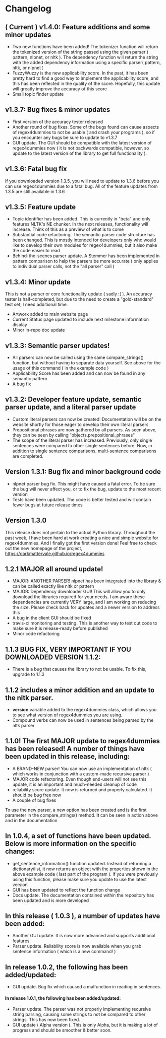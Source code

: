 # Changelog

## ( Current ) v1.4.0: Feature additions and some minor updates

- Two new functions have been added! The tokenizer function will return the tokenized version of the string passed using the given parser ( pattern, nlpnet, or nltk ). The dependency function will return the string with the added dependency information using a specific parser( pattern, nltk, or nlpnet )
- FuzzyWuzzy is the new applicability score. In the past, it has been pretty hard to find a good way to implement the applicability score, and this has been reflected in the quality of the score. Hopefully, this update will greatly improve the accuracy of this score
- Small topic finder update

## v1.3.7: Bug fixes & minor updates

- First version of the accuracy tester released
- Another round of bug fixes. Some of the bugs found can cause aspects of regex4dummies to not be usable ( and crash your programs ), so if you encounter any bugs be sure to update to v1.3.7
- GUI update. The GUI should be compatible with the latest version of regex4dummies now ( it is not backwards compatible, however, so update to the latest version of the library to get full functionality ).

## v1.3.6: Fatal bug fix

If you downloaded version 1.3.5, you will need to update to 1.3.6 before you can use regex4dummies due to a fatal bug. All of the feature updates from 1.3.5 are still available in 1.3.6

## v1.3.5: Feature update

- Topic identifier has been added. This is currently in "beta" and only features NLTK's NE chunker. In the next releases, functionality will increase. Think of this as a preview of what is to come
- Substantial code refactoring. The semantic parser code structure has been changed. This is mostly intended for developers only who would like to develop their own modules for regex4dummies, but it also make the code easier to read
- Behind-the-scenes parser update. A Stemmer has been implemented in pattern comparison to help the parsers be more accurate ( only applies to individual parser calls, not the "all parser" call )

## v1.3.4: Minor update

This is not a parser or core functionality update ( sadly :( ). An accuracy tester is half-completed, but due to the need to create a "gold-standard" test set, I need additional time.

- Artwork added to main website page
- Current Status page updated to include next milestone information display
- Minor in-repo doc update

## v1.3.3: Semantic parser updates!

- All parsers can now be called using the same compare_strings() function, but without having to separate data yourself. See above for the usage of this command ( in the example code )
- Applicability Score has been added and can now be found in any semantic pattern
- A bug fix

## v1.3.2: Developer feature update, semantic parser update, and a literal parser update

- Custom literal parsers can now be created! Documentation will be on the website shortly for those eager to develop their own literal parsers
- Prepositional phrases are now gathered by all parsers. As seen above, they can be seen by calling "objects.prepositional_phrases"
- The scope of the literal parser has increased. Previously, only single sentences were compared to other single sentences before. Now, in addition to single sentence comparisons, multi-sentence comparisons are completed.

## Version 1.3.1: Bug fix and minor background code

- nlpnet parser bug fix. This might have caused a fatal error. To be sure the bug will never affect you, or to fix the bug, update to the most recent version
- Tests have been updated. The code is better tested and will contain fewer bugs at future release times

## Version 1.3.0

This release does not pertain to the actual Python library. Throughout the past week, I have been hard at work creating a nice and simple website for regex4dummies. And I finally got the first version done! Feel free to check out the new homepage of the project, https://darkmattervale.github.io/regex4dummies

## 1.2.1 MAJOR all around update!

- MAJOR: ANOTHER PARSER! nlpnet has been integrated into the library & can be called exactly like nltk or pattern
- MAJOR: Dependency downloader GUI! This will allow you to only download the libraries required for your needs. I am aware these dependencies are currently VERY large, and I am working on reducing the size. Please check back for updates and a newer version to address this
- A bug in the client GUI should be fixed
- travis-ci monitoring and testing. This is another way to test out code to make sure it is release-ready before published
- Minor code refactoring

## 1.1.3 BUG FIX, VERY IMPORTANT IF YOU DOWNLOADED VERSION 1.1.2:

- There is a bug that causes the library to not be usable. To fix this, upgrade to 1.1.3

## 1.1.2 includes a minor addition and an update to the nltk parser.

- __version__ variable added to the regex4dummies class, which allows you to see what version of regex4dummies you are using.
- Compound verbs can now be used in sentences being parsed by the nltk parser

## 1.1.0! The first MAJOR update to regex4dummies has been released! A number of things have been updated in this release, including:

- A BRAND-NEW parser! You can now use an implementation of nltk ( which works in conjunction with a custom-made recursive parser )
- MAJOR code refactoring. Even though end-users will not see this update, it is an important and much-needed cleanup of code
- reliability score update. It now is returned and properly calculated. It should be bug free now
- A couple of bug fixes

To use the new parser, a new option has been created and is the first parameter in the compare_strings() method. It can be seen in action above and in the documentation


## In 1.0.4, a set of functions have been updated. Below is more information on the specific changes:

- get_sentence_information() function updated. Instead of returning a dictionary/list, it now returns an object with the properties shown in the above example code ( last part of the program ). If you were previously using this function, please make sure you update to use the latest version
- GUI has been updated to reflect the function change
- Docs update. The documentation contained within the repository has been updated and is more developed


## In this release ( 1.0.3 ), a number of updates have been added:

- Another GUI update. It is now more advanced and supports additional features.
- Parser update. Reliability score is now available when you grab sentence information ( which is a new command! )


## In release 1.0.2, the following has been added/updated:

- GUI update. Bug fix which caused a malfunction in reading in sentences.


#### In release 1.0.1, the following has been added/updated:

- Parser update. The parser was not properly implementing recursive string parsing, causing some strings to not be compared to other strings. This has now been fixed.
- GUI update ( Alpha version ). This is only Alpha, but it is making a lot of progress and should be smoother & better soon.

